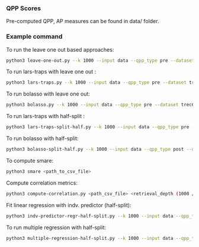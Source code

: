 ### QPP Scores
Pre-computed QPP, AP measures can be found in data/ folder.

### Example command
To run the leave one out based approaches: 
```bash
python3 leave-one-out.py --k 1000 --input data --qpp_type pre --dataset trec678 --ols_type ols
```
To run lars-traps with leave one out :
```bash
python3 lars-traps.py --k 1000 --input data --qpp_type pre --dataset trec678
```
To run bolasso with leave one out:
```bash
python3 bolasso.py --k 1000 --input data --qpp_type pre --dataset trec678
```


To run lars-traps with half-split :
```bash
python3 lars-traps-split-half.py --k 1000 --input data --qpp_type pre --dataset trec678rb
```
To run bolasso with half-split:
```bash
python3 bolasso-split-half.py --k 1000 --input data --qpp_type post --dataset trec678rb
```
To compute smare: 

```bash
python3 smare <path_to_csv_file>
```
Compute correlation metrics:

```bash
python3 compute-correlation.py <path_csv_file> <retrieval_depth (1000 / 100)>
```
Fit linear regression with indv. predictor (half-split):

```bash
python3 indv-predictor-regr-half-split.py --k 1000 --input data --qpp_type pre --dataset trec678rb --ols_type ols
```

To run multiple regression with half-split:
```bash
python3 multiple-regression-half-split.py --k 1000 --input data --qpp_type pre --dataset trec678rb --ols_type ols
```
